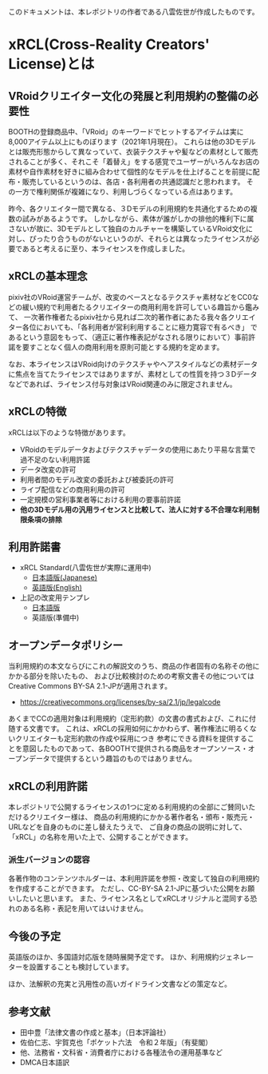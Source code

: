 このドキュメントは、本レポジトリの作者である八雲佐世が作成したものです。

# xRCL(Cross-Reality Creators' License)とは

## VRoidクリエイター文化の発展と利用規約の整備の必要性
BOOTHの登録商品中、「VRoid」のキーワードでヒットするアイテムは実に8,000アイテム以上にものぼります（2021年1月現在）。
これらは他の3Dモデルとは販売形態からして異なっていて、衣装テクスチャや髪などの素材として販売されることが多く、それこそ「着替え」をする感覚でユーザーがいろんなお店の素材や自作素材を好きに組み合わせて個性的なモデルを仕上げることを前提に配布・販売しているというのは、各店・各利用者の共通認識だと思われます。
その一方で権利関係が複雑になり、利用しづらくなっている点はあります。

昨今、各クリエイター間で異なる、３Dモデルの利用規約を共通化するための複数の試みがあるようです。
しかしながら、素体が誰がしかの排他的権利下に属さないが故に、3Dモデルとして独自のカルチャーを構築しているVRoid文化に対し、ぴったり合うものがないというのが、それらとは異なったライセンスが必要であると考えるに至り、本ライセンスを作成しました。

## xRCLの基本理念
pixiv社のVRoid運営チームが、改変のベースとなるテクスチャ素材などをCC0などの緩い規約で利用者たるクリエイターの商用利用を許可している趣旨から鑑みて、
一次著作権者たるpixiv社から見れば二次的著作者にあたる我々各クリエイター各位においても、「各利用者が営利利用することに極力寛容で有るべき」
であるという意図をもって、（適正に著作権表記がなされる限りにおいて）事前許諾を要すことなく個人の商用利用を原則可能とする規約を定めます。

なお、本ライセンスはVRoid向けのテクスチャやヘアスタイルなどの素材データに焦点を当てたライセンスではありますが、素材としての性質を持つ３Dデータなどであれば、ライセンス付与対象はVRoid関連のみに限定されません。

## xRCLの特徴
xRCLは以下のような特徴があります。

- VRoidのモデルデータおよびテクスチャデータの使用にあたり平易な言葉で過不足のない利用許諾
- データ改変の許可
 - 利用者間のモデル改変の委託および被委託の許可
- ライブ配信などの商用利用の許可
- 一定規模の営利事業者等における利用の要事前許諾
- **他の3Dモデル用の汎用ライセンスと比較して、法人に対する不合理な利用制限条項の排除**

## 利用許諾書
- xRCL Standard(八雲佐世が実際に運用中)
  - [日本語版(Japanese)](./standard-ja.md) 
  - [英語版(English)](./standard-en.md) 
- 上記の改変用テンプレ
  - [日本語版](./xrcl_template_ja.md) 
  - 英語版(準備中)


## オープンデータポリシー
当利用規約の本文ならびにこれの解説文のうち、商品の作者固有の名称その他にかかる部分を除いたもの、
および比較検討のための考察文書その他についてはCreative Commons BY-SA 2.1-JPが適用されます。
- https://creativecommons.org/licenses/by-sa/2.1/jp/legalcode

あくまでCCの適用対象は利用規約（定形約款）の文書の書式および、これに付随する文書です。
これは、xRCLの採用如何にかかわらず、著作権法に明るくないクリエイターも定形約款の作成や採用につき
参考にできる資料を提供することを意図したものであって、各BOOTHで提供される商品をオープンソース・オープンデータで提供するという趣旨のものではありません。

## xRCLの利用許諾
本レポジトリで公開するライセンスの1つに定める利用規約の全部にご賛同いただけるクリエイター様は、
商品の利用規約にかかる著作者名・頒布・販売元・URLなどを自身のものに差し替えたうえで、
ご自身の商品の説明に対して、「xRCL」の名称を用いた上で、公開することができます。

### 派生バージョンの認容
各著作物のコンテンツホルダーは、本利用許諾を参照・改変して独自の利用規約を作成することができます。
ただし、CC-BY-SA 2.1-JPに基づいた公開をお願いしたいと思います。
また、ライセンス名としてxRCLオリジナルと混同する恐れのある名称・表記を用いてはいけません。

## 今後の予定
英語版のほか、多国語対応版を随時展開予定です。
ほか、利用規約ジェネレーターを設置することも検討しています。

ほか、法解釈の充実と汎用性の高いガイドライン文書などの策定など。

## 参考文献
- 田中豊「法律文書の作成と基本」（日本評論社）
- 佐伯仁志、宇賀克也「ポケット六法　令和２年版」（有斐閣）
- 他、法務省・文科省・消費者庁における各種法令の運用基準など
- DMCA日本語訳

